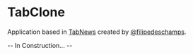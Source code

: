 # TabClone

Application based in [TabNews](https://tabnews.com.br) created by [@filipedeschamps](https://github.com/filipedeschamps).

-- In Construction... --
